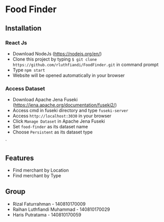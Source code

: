 # Food Finder

## Installation

### React Js
- Download NodeJs (https://nodejs.org/en/)
- Clone this project by typing 
`
$ git clone https://github.com/rluthfiandi/FoodFinder.git
` in command prompt 
- Type 
`
 npm start
` 
- Website will be opened automatically in your browser

### Access Dataset
- Download Apache Jena Fuseki (https://jena.apache.org/documentation/fuseki2/)
- Access cmd in fuseki directory and type
`
fuseki-server 
`
- Access `
http://localhost:3030
` in your browser
- Click `
Manage Dataset
` in Apache Jena Fuseki
- Set `
food-finder
` as its dataset name
- Choose `
Persistent
` as its dataset type

`
## Features
- Find merchant by Location
- Find merchant by Type


## Group
- Rizal Faturrahman - 140810170009
- Raihan Luthfiandi Muhammad - 140810170029
- Haris Putratama - 140810170059
